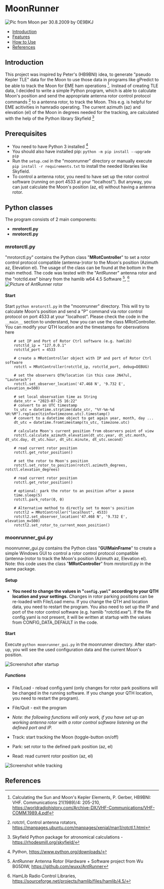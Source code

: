 # MoonRunner
![Pic from Moon per 30.8.2009 by OE9BKJ](https://github.com/bat1417/MoonRunner/blob/main/moonrunner/img/moon.png)
 * [Introduction](#Introduction)
 * [Features](#Features)
 * [How to Use](#How-to-use)
 * [References](#References)

## Introduction
This project was inspired by Peter's (HB9BNI) idea, to generate "pseudo Kepler TLE" data for the Moon to use those data in programs like gPredict to be able to track the Moon for EME ham operations [^1].
Instead of creating TLE data, I decided to write a simple Python program, which is able to calculate Moon's position and send the appropriate antenna rotor control protocol commands [^7] to a antenna rotor, to track the Moon. This e.g. is helpful for EME acitivities in hamradio operating.
The current azimuth (az) and elevation (el) of the Moon in degrees needed for the tracking, are calculated with the help of the Python library Skyfield [^3]

## Prerequisites
- You need to have Python 3 installed [^6]
- You should also have installed pip: `python -m pip install --upgrade pip`
- Run the `setup.cmd` in the "moonrunner" directory or manually execute `pip install -r requirements.txt` to install the needed libraries like Skyfield.
- To control a antenna rotor, you need to have set up the rotor control software (running on port 4533 at your "localhost"). But anyway, you can just calculate the Moon's position (az, el) without having a antenna rotor.

## Python classes
The program consists of 2 main components:
- **mrotorctl.py** 
- **mrotorctl.py**

### mrotorctl.py
"mrotorctl.py" contains the Python class "**MRotController**" to set a rotor control protocol compatible (antenna-)rotor to the Moon's position (Azimuth az, Elevation el).
The usage of the class can be found at the bottom in the main method.
The code was tested with the "AntRunner" antenna rotor and the "rotctld.exe" binary from the hamlib w64 4.5 Software [^2], [^5]
![Picture of AntRunner rotor](https://github.com/bat1417/MoonRunner/blob/main/moonrunner/img/antrunner_hardware.png)
#### Start
Start `python mrotorctl.py` in the "moonrunner" directory. This will try to calculate Moon's position and send a "P" command via rotor control protocol on port 4533 at your "localhost".
Please check the code in the `__main__` section to understand, how you can use the class MRotController. You can modify your QTH location and the timestamps for obersvations here

```
    # set IP and Port of Rotor Ctrl software (e.g. hamlib)
    rotctld_ip = "127.0.0.1"
    rotctld_port = 4533

    # create a MRotController object with IP and port of Rotor Ctrl software
    rotctl = MRotController(rotctld_ip, rotctld_port, debug=DEBUG)

    # set the observers QTH/location (in this case JN47ul, "Lauterach")
    rotctl.set_observer_location('47.468 N', '9.732 E', elevation_m=500)

    # set local observation time as String
    date_str = "2023-07-25 16:22"
    # convert to an UTC timestamp
    ts_utc = datetime.strptime(date_str, "%Y-%m-%d %H:%M").replace(tzinfo=timezone.utc).timestamp()
    # convert to a datetime object to get again year, month, day ...
    dt_utc = datetime.fromtimestamp(ts_utc, timezone.utc)

    # calculate Moon's current position from observers point of view
    rotctl.calculate_azimuth_elevation(dt_utc.year, dt_utc.month, dt_utc.day, dt_utc.hour, dt_utc.minute, dt_utc.second)

    # read current rotor position
    rotctl.get_rotor_position()

    # set the rotor to Moon's position
    rotctl.set_rotor_to_position(rotctl.azimuth_degrees, rotctl.elevation_degrees)

    # read current rotor position
    rotctl.get_rotor_position()

    # optional: park the rotor to an position after a pause
    time.sleep(5)
    rotctl.park_rotor(0, 0)

    # Alternative method to directly set to moon's position
    rotctl2 = MRotController("localhost", 4533)
    rotctl2.set_observer_location('47.468 N', '9.732 E', elevation_m=500)
    rotctl2.set_rotor_to_current_moon_position()
```

###  moonrunner_gui.py 
moonrunner_gui.py contains the Python class "**GUIMainFrame**" to create a simple Windows GUI to control a rotor control protocol compatible (antenna-)rotor to track the Moon's position (Azimuth az, Elevation el).
Note: this code uses the class "**MRotController**" from mrotorctl.py in the same package.
#### Setup
- **You need to change the values in "`config.yaml`" according to your QTH location and your settings.**
  Changes in rotor parking positions can be re-loaded with File/Load menu.
  If you change the QTH and location data, you need to restart the program.
  You also need to set up the IP and port of the rotor control software (e.g. hamlib "rotctld.exe").
  If the file config.yaml is not present, it will be written at startup  with the values from CONFIG_DATA_DEFAULT in the code. 
#### Start
Execute `python moonrunner_gui.py` in the moonrunner directory.
After start-up, you will see the used configuration data and the current Moon's position.

![Screenshot after startup](https://github.com/bat1417/MoonRunner/blob/main/moonrunner/img/Screen1_Start.jpg)

##### Functions
- File/Load - reload config.yaml (only changes for rotor park positions will be changed in the running software. If you change your QTH location, you need to restart the program).
- File/Quit - exit the program

- *Note: the following functions will only work, if you have set up an working antenna rotor with a rotor control software listening on the defined port and IP.*
- Track: start tracking the Moon (toggle-button on/off)
- Park: set rotor to the defined park position (az, el)
- Read: read current rotor position (az, el)

![Screenshot while tracking](https://github.com/bat1417/MoonRunner/blob/main/moonrunner/img/Screen2_Track.jpg)

## References
[^1]: Calculating the Sun and Moon's Kepler Elements, P. Gerber, HB9BNI: VHF. Communications 21(1989)/4: 205-210, https://worldradiohistory.com/Archive-DX/VHF-Communications/VHF-COMM.1989.4.pdf
[^2]: AntRunner Antenna Rotor (Hardware + Software project from Wu BG5DIW, https://github.com/wuxx/AntRunner
[^3]: Skyfield Python package for atronomical calculations - https://rhodesmill.org/skyfield/
[^4]: wxPython GUI programing - https://zetcode.com/wxpython/
[^5]: HamLib Radio Control Libraries, https://sourceforge.net/projects/hamlib/files/hamlib/4.5/
[^6]: Python, https://www.python.org/downloads/
[^7]: rotctrl, Control  antenna  rotators, https://manpages.ubuntu.com/manpages/xenial/man1/rotctl.1.html
